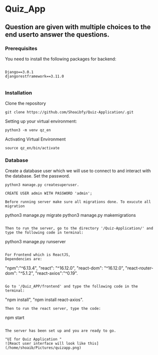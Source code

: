 # Quiz_App


## Question are given with  multiple choices to the end userto answer the questions.



### Prerequisites

You need to install the following packages for backend:

```

Django==3.0.1
djangorestframework==3.11.0


```
### Installation

Clone the repository

```
git clone https://github.com/Shoaibfy/Quiz-Application/.git
```

Setting up your virtual environment:

```
python3 -m venv qz_en
```

Activating Virtual  Environment

```
source qz_en/bin/activate
```


### Database 



Create a database user which we will use to connect to and interact with the database. Set the password.
```
python3 manage.py createsuperuser.

CREATE USER admin WITH PASSWORD 'admin';

Before running server make sure all migrations done. To exucute all migration
```
python3 manage.py migrate
python3 manage.py makemigrations

```

Then to run the server, go to the directory '/Quiz-Application/' and type the following code in terminal:

```
python3 manage.py runserver
```

For Frontend which is ReactJS,
Dependencies are: 
```

"npm":"^6.13.4",
"react": "^16.12.0",
"react-dom": "^16.12.0",
"react-router-dom": "^5.1.2",
"react-axios":"^0.19".


```

Go to '/Quiz_APP/frontend' and type the following code in the terminal:
```


"npm install", 
"npm install react-axios".

```
Then to run the react server, type the code:
```
npm start
```

The server has been set up and you are ready to go.

"UI for Quiz Application "
![React user interface will look like this](/home/shoaib/Pictures/quizapp.png)

